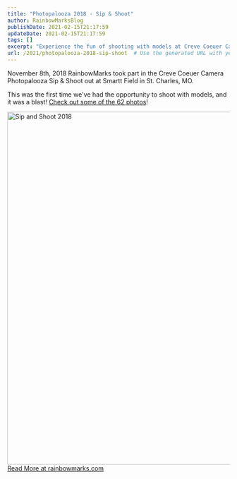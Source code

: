 ```yaml
---
title: "Photopalooza 2018 - Sip & Shoot"
author: RainbowMarksBlog
publishDate: 2021-02-15T21:17:59
updateDate: 2021-02-15T21:17:59
tags: []
excerpt: "Experience the fun of shooting with models at Creve Coeuer Camera Photopalooza Sip & Shoot with RainbowMarks. View our 62 photos! #photographyevent #RainbowMarks #modelshoot"
url: /2021/photopalooza-2018-sip-shoot  # Use the generated URL with year
---
```

<p>November 8th, 2018 RainbowMarks took part in the Creve Coeuer Camera Photopalooza Sip &amp; Shoot out at Smartt Field in St. Charles, MO.</p> <p>This was the first time we&#39;ve had the opportunity to shoot with models, and it was a blast! <a href="https://www.flickr.com/photos/chammond/sets/72157675438276398" target="_blank">Check out some of the 62 photos</a>!</p><div class="d-flex justify-content-center"><a data-flickr-embed="true" data-footer="true" data-header="true" href="https://www.flickr.com/photos/chammond/albums/72157675438276398" title="Sip and Shoot 2018"><img alt="Sip and Shoot 2018" height="800" src="https://live.staticflickr.com/4876/30852005347_d869ace201_c.jpg" width="533" /></a><script async src="//embedr.flickr.com/assets/client-code.js" charset="utf-8"></script></div> <a href="https://rainbowmarks.com/Events/2019/09/Photopalooza-2018-Sip-Shoot">Read More at rainbowmarks.com</a>


